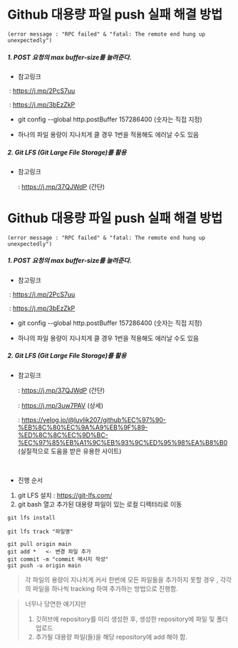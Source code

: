 # Github 대용량 파일 push 실패 해결 방법



```
(error message : "RPC failed" & "fatal: The remote end hung up unexpectedly")
```



##### 1. POST 요청의 max buffer-size를 늘려준다.

* 참고링크

​      : https://j.mp/2PcS7uu

​      : https://j.mp/3bEzZkP

* git config --global http.postBuffer 157286400  (숫자는 직접 지정)

* 하나의 파일 용량이 지나치게 클 경우 1번을 적용해도 에러날 수도 있음



##### 2. Git LFS (Git Large File Storage)를 활용

* 참고링크

  : https://j.mp/37QJWdP (간단)



# Github 대용량 파일 push 실패 해결 방법



```
(error message : "RPC failed" & "fatal: The remote end hung up unexpectedly")
```



##### 1. POST 요청의 max buffer-size를 늘려준다.

* 참고링크

​      : https://j.mp/2PcS7uu

​      : https://j.mp/3bEzZkP

* git config --global http.postBuffer 157286400  (숫자는 직접 지정)

* 하나의 파일 용량이 지나치게 클 경우 1번을 적용해도 에러날 수도 있음



##### 2. Git LFS (Git Large File Storage)를 활용

* 참고링크

  : https://j.mp/37QJWdP (간단)
  
  : https://j.mp/3uw7PAV (상세)
  
  : https://velog.io/@luvlik207/github%EC%97%90-%EB%8C%80%EC%9A%A9%EB%9F%89-%ED%8C%8C%EC%9D%BC-%EC%97%85%EB%A1%9C%EB%93%9C%ED%95%98%EA%B8%B0 (실질적으로 도움을 받은 유용한 사이트)
  
  </br>
  
* 진행 순서
1. git LFS 설치 : https://git-lfs.com/
2. git bash 열고 추가된 대용량 파일이 있는 로컬 디렉터리로 이동
```
git lfs install
```
```
git lfs track "파일명"
```
```
git pull origin main
git add *   <- 변경 파일 추가
git commit -m "commit 메시지 작성"
git push -u origin main 
```
> 각 파일의 용량이 지나치게 커서 한번에 모든 파일들을 추가하지 못할 경우 , 각각의 파일을 하나씩 tracking 하여 추가하는 방법으로 진행함.

> 너무나 당연한 얘기지만
>
> 1. 깃허브에 repository를 미리 생성한 후, 생성한 repository에 파일 및 폴더 업로드
> 2. 추가될 대용량 파일(들)을 해당 repository에 add 해야 함.

